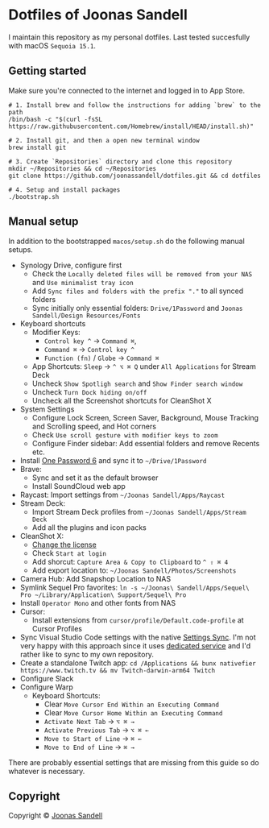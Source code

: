 # Dotfiles of Joonas Sandell

I maintain this repository as my personal dotfiles. Last tested succesfully with macOS `Sequoia 15.1`.

## Getting started

Make sure you're connected to the internet and logged in to App Store.

```shell
# 1. Install brew and follow the instructions for adding `brew` to the path
/bin/bash -c "$(curl -fsSL https://raw.githubusercontent.com/Homebrew/install/HEAD/install.sh)"

# 2. Install git, and then a open new terminal window
brew install git

# 3. Create `Repositories` directory and clone this repository
mkdir ~/Repositories && cd ~/Repositories
git clone https://github.com/joonassandell/dotfiles.git && cd dotfiles

# 4. Setup and install packages
./bootstrap.sh
```

## Manual setup

In addition to the bootstrapped `macos/setup.sh` do the following manual setups.

- Synology Drive, configure first
  - Check the `Locally deleted files will be removed from your NAS` and `Use minimalist tray icon`
  - Add `Sync files and folders with the prefix "."` to all synced folders
  - Sync initially only essential folders: `Drive/1Password` and `Joonas Sandell/Design Resources/Fonts`
- Keyboard shortcuts
  - Modifier Keys:
    - `Control key ^` → `Command ⌘`,
    - `Command ⌘` -> `Control key ^`
    - `Function (fn)` / `Globe` -> `Command ⌘`
  - App Shortcuts: `Sleep` -> `^ ⌥ ⌘ Q` under `All Applications` for Stream Deck
  - Uncheck `Show Spotligh search` and `Show Finder search window`
  - Uncheck `Turn Dock hiding on/off`
  - Uncheck all the Screenshot shortcuts for CleanShot X
- System Settings
  - Configure Lock Screen, Screen Saver, Background, Mouse Tracking and Scrolling speed, and Hot corners
  - Check `Use scroll gesture with modifier keys to zoom`
  - Configure Finder sidebar: Add essential folders and remove Recents etc.
- Install [One Password 6](https://c.1password.com/dist/1P/mac4/1Password-6.8.9.pkg) and sync it to `~/Drive/1Password`
- Brave:
  - Sync and set it as the default browser
  - Install SoundCloud web app
- Raycast: Import settings from `~/Joonas Sandell/Apps/Raycast`
- Stream Deck:
  - Import Stream Deck profiles from `~/Joonas Sandell/Apps/Stream Deck`
  - Add all the plugins and icon packs
- CleanShot X:
  - [Change the license](https://licenses.maketheweb.io)
  - Check `Start at login`
  - Add shorcut: `Capture Area & Copy to Clipboard` to `^ ⇧ ⌘ 4`
  - Add export location to: `~/Joonas Sandell/Photos/Screenshots`
- Camera Hub: Add Snapshop Location to NAS
- Symlink Sequel Pro favorites: `ln -s ~/Joonas\ Sandell/Apps/Sequel\ Pro ~/Library/Application\ Support/Sequel\ Pro`
- Install `Operator Mono` and other fonts from NAS
- Cursor:
  - Install extensions from `cursor/profile/Default.code-profile` at Cursor Profiles
- Sync Visual Studio Code settings with the native [Settings Sync](https://code.visualstudio.com/docs/editor/settings-sync). I'm not very happy with this approach since it uses [dedicated service](https://code.visualstudio.com/docs/editor/settings-sync#_can-i-use-a-different-backend-or-service-for-settings-sync) and I'd rather like to sync to my own repository.
- Create a standalone Twitch app: `cd /Applications && bunx nativefier https://www.twitch.tv && mv Twitch-darwin-arm64 Twitch`
- Configure Slack
- Configure Warp
  - Keyboard Shortcuts:
    - Clear `Move Cursor End Within an Executing Command`
    - Clear `Move Cursor Home Within an Executing Command`
    - `Activate Next Tab` -> `⌥ ⌘ →`
    - `Activate Previous Tab` -> `⌥ ⌘ ←`
    - `Move to Start of Line` -> `⌘ ←`
    - `Move to End of Line` -> `⌘ →`

There are probably essential settings that are missing from this guide so do whatever is necessary.

## Copyright

Copyright © [Joonas Sandell](https://x.com/joonassandell)
